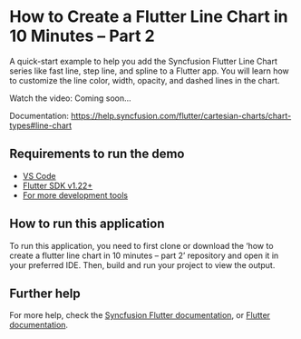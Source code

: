 # How to Create a Flutter Line Chart in 10 Minutes – Part 2

A quick-start example to help you add the Syncfusion Flutter Line Chart series like fast line, step line, and spline to a Flutter app. You will learn how to customize the line color, width, opacity, and dashed lines in the chart.

Watch the video: Coming soon...

Documentation: https://help.syncfusion.com/flutter/cartesian-charts/chart-types#line-chart

## Requirements to run the demo
* [VS Code](https://code.visualstudio.com/download)
* [Flutter SDK v1.22+](https://flutter.dev/docs/development/tools/sdk/overview)
* [For more development tools](https://flutter.dev/docs/development/tools/devtools/overview)

## How to run this application
To run this application, you need to first clone or download the ‘how to create a flutter line chart in 10 minutes – part 2’ repository and open it in your preferred IDE. Then, build and run your project to view the output.

## Further help
For more help, check the [Syncfusion Flutter documentation](https://help.syncfusion.com/flutter/introduction/overview), or
 [Flutter documentation](https://flutter.dev/docs/get-started/install).

